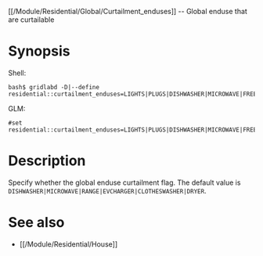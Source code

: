 [[/Module/Residential/Global/Curtailment_enduses]] -- Global enduse that are curtailable

# Synopsis

Shell:

~~~
bash$ gridlabd -D|--define residential::curtailment_enduses=LIGHTS|PLUGS|DISHWASHER|MICROWAVE|FREEZER|REFRIGERATION|RANGE|EVCHARGER|WATERHEATER|CLOTHESWASHER|DRYER|SUMP
~~~

GLM:

~~~
#set residential::curtailment_enduses=LIGHTS|PLUGS|DISHWASHER|MICROWAVE|FREEZER|REFRIGERATION|RANGE|EVCHARGER|WATERHEATER|CLOTHESWASHER|DRYER|SUMP
~~~

# Description

Specify whether the global enduse curtailment flag. The default value is `DISHWASHER|MICROWAVE|RANGE|EVCHARGER|CLOTHESWASHER|DRYER`.

# See also

* [[/Module/Residential/House]]
